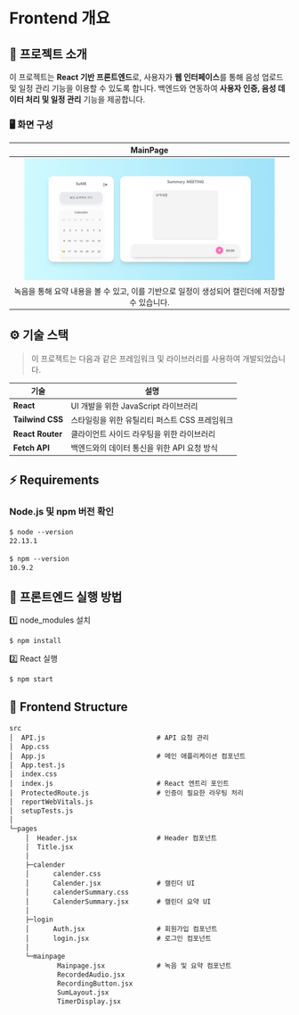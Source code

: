 # Frontend 개요

## 📝 프로젝트 소개

이 프로젝트는 **React 기반 프론트엔드**로, 사용자가 **웹 인터페이스**를 통해 음성 업로드 및 일정 관리 기능을 이용할 수 있도록 합니다.
백엔드와 연동하여 **사용자 인증, 음성 데이터 처리 및 일정 관리** 기능을 제공합니다.

### 🖥️ 화면 구성
|MainPage|
|:---:|
|<img src="./images/Mainpage.png" width="450"/>|
|녹음을 통해 요약 내용을 볼 수 있고, 이를 기반으로 일정이 생성되어 캘린더에 저장할 수 있습니다.|

## ⚙ 기술 스택

> 이 프로젝트는 다음과 같은 프레임워크 및 라이브러리를 사용하여 개발되었습니다.

| 기술 | 설명 |
|------|------|
| **React** | UI 개발을 위한 JavaScript 라이브러리 |
| **Tailwind CSS** | 스타일링을 위한 유틸리티 퍼스트 CSS 프레임워크 |
| **React Router** | 클라이언트 사이드 라우팅을 위한 라이브러리 |
| **Fetch API** | 백엔드와의 데이터 통신을 위한 API 요청 방식 |

## ⚡ Requirements

### Node.js 및 npm 버전 확인
```
$ node --version
22.13.1

$ npm --version
10.9.2
```

## 🚀 프론트엔드 실행 방법

1️⃣ node_modules 설치

```
$ npm install
```

2️⃣ React 실행

```
$ npm start
```

## 📂 Frontend Structure

```
src
│  API.js                            # API 요청 관리
│  App.css
│  App.js                            # 메인 애플리케이션 컴포넌트
│  App.test.js
│  index.css
│  index.js                          # React 엔트리 포인트
│  ProtectedRoute.js                 # 인증이 필요한 라우팅 처리
│  reportWebVitals.js
│  setupTests.js
│
└─pages
    │  Header.jsx                    # Header 컴포넌트
    │  Title.jsx
    │
    ├─calender
    │      calender.css
    │      Calender.jsx              # 캘린더 UI
    │      calenderSummary.css
    │      CalenderSummary.jsx       # 캘린더 요약 UI
    │
    ├─login
    │      Auth.jsx                  # 회원가입 컴포넌트
    │      login.jsx                 # 로그인 컴포넌트
    │
    └─mainpage
            Mainpage.jsx             # 녹음 및 요약 컴포넌트
            RecordedAudio.jsx
            RecordingButton.jsx
            SumLayout.jsx
            TimerDisplay.jsx
```
